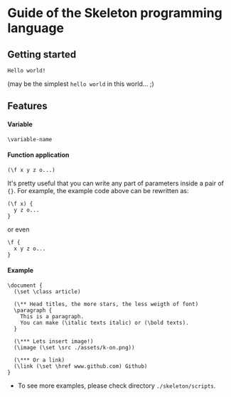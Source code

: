 # Guide of the Skeleton programming language


## Getting started
```
Hello world!
```
(may be the simplest `hello world` in this world... ;)


## Features
#### Variable
```
\variable-name
```
#### Function application
```
(\f x y z o...)
```
It's pretty useful that you can write any part of parameters inside a pair of `{}`.
For example, the example code above can be rewritten as:
```
(\f x) {
  y z o...
}
```
or even
```
\f {
  x y z o...
}
```
#### Example
```
\document {
  (\set \class article)

  (\** Head titles, the more stars, the less weigth of font)
  \paragraph {
    This is a paragraph.
    You can make (\italic texts italic) or (\bold texts).
  }

  (\*** Lets insert image!)
  (\image (\set \src ./assets/k-on.png))

  (\*** Or a link)
  (\link (\set \href www.github.com) Github)
}
```

- To see more examples, please check directory `./skeleton/scripts`.